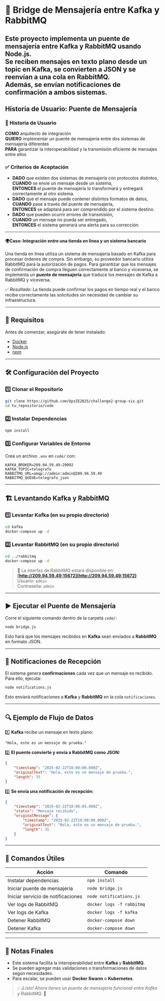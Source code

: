 # 📨 Bridge de Mensajería entre Kafka y RabbitMQ

Este proyecto implementa un **puente de mensajería** entre Kafka y RabbitMQ usando **Node.js**.  
Se reciben mensajes en **texto plano** desde un topic en Kafka, se convierten a **JSON** y se reenvían a una cola en RabbitMQ.  
Además, se envían **notificaciones de confirmación** a ambos sistemas.
---
## Historia de Usuario: Puente de Mensajería

### 🎯 **Historia de Usuario**
**COMO** arquitecto de integración  
**QUIERO** implementar un puente de mensajería entre dos sistemas de mensajería diferentes  
**PARA** garantizar la interoperabilidad y la transmisión eficiente de mensajes entre ellos  

### ✅ **Criterios de Aceptación**
- **DADO** que existen dos sistemas de mensajería con protocolos distintos,  
  **CUANDO** se envíe un mensaje desde un sistema,  
  **ENTONCES** el puente de mensajería lo transformará y entregará correctamente al otro sistema.  
- **DADO** que el mensaje puede contener distintos formatos de datos,  
  **CUANDO** pase a través del puente de mensajería,  
  **ENTONCES** se adaptará para ser comprendido por el sistema destino.  
- **DADO** que pueden ocurrir errores de transmisión,  
  **CUANDO** un mensaje no pueda ser entregado,  
  **ENTONCES** el sistema generará una alerta para su corrección.  

---

#### 🌍**Caso: Integración entre una tienda en línea y un sistema bancario**
Una tienda en línea utiliza un sistema de mensajería basado en Kafka para procesar órdenes de compra. Sin embargo, su proveedor bancario utiliza RabbitMQ para la autorización de pagos. Para garantizar que los mensajes de confirmación de compra lleguen correctamente al banco y viceversa, se implementa un **puente de mensajería** que traduce los mensajes de Kafka a RabbitMQ y viceversa.  

✅ *Resultado:* La tienda puede confirmar los pagos en tiempo real y el banco recibe correctamente las solicitudes sin necesidad de cambiar su infraestructura.

---

## 🚀 **Requisitos**
Antes de comenzar, asegúrate de tener instalado:
- [Docker](https://www.docker.com/)
- [Node.js](https://nodejs.org/)
- [npm](https://www.npmjs.com/)

---

## 🛠 **Configuración del Proyecto**
### 1️⃣ Clonar el Repositorio
```bash
git clone https://github.com/UpsIE2025/challenge2-group-six.git
cd tu_repositorio/code
```

### 2️⃣ Instalar Dependencias
```bash
npm install
```

### 3️⃣ Configurar Variables de Entorno
Crea un archivo `.env` en `code/` con:
```env
KAFKA_BROKER=209.94.59.49:29092
KAFKA_TOPIC=telegrafo
RABBITMQ_URL=amqp://admin:admin@209.94.59.49
RABBITMQ_QUEUE=telegrafo_json
```

---

## 🏗 **Levantando Kafka y RabbitMQ**
### 1️⃣ Levantar **Kafka** (en su propio directorio)
```bash
cd kafka
docker-compose up -d
```

### 2️⃣ Levantar **RabbitMQ** (en su propio directorio)
```bash
cd ../rabbitmq
docker-compose up -d
```

> 📌 La interfaz de RabbitMQ estará disponible en:  
> **[http://209.94.59.49:15672](http://209.94.59.49:15672)**  
> Usuario: `admin`  
> Contraseña: `admin`

---

## ▶️ **Ejecutar el Puente de Mensajería**
Corre el siguiente comando dentro de la carpeta `code/`:
```bash
node bridge.js
```
Esto hará que los mensajes recibidos en **Kafka** sean enviados a **RabbitMQ** en formato JSON.

---

## 📢 **Notificaciones de Recepción**
El sistema genera **confirmaciones** cada vez que un mensaje es recibido.  
Para ello, ejecuta:
```bash
node notifications.js
```
Esto enviará notificaciones a **Kafka** y **RabbitMQ** en la cola `notificaciones`.

---

## 🔍 **Ejemplo de Flujo de Datos**
1️⃣ **Kafka** recibe un mensaje en texto plano:
```
"Hola, este es un mensaje de prueba."
```
2️⃣ **El puente convierte y envía a RabbitMQ como JSON:**
```json
{
    "timestamp": "2025-02-22T18:00:00.000Z",
    "originalText": "Hola, este es un mensaje de prueba.",
    "length": 35
}
```
3️⃣ **Se envía una notificación de recepción:**
```json
{
    "timestamp": "2025-02-22T18:00:05.000Z",
    "status": "Mensaje recibido",
    "originalMessage": {
        "timestamp": "2025-02-22T18:00:00.000Z",
        "originalText": "Hola, este es un mensaje de prueba.",
        "length": 35
    }
}
```

---

## 🔧 **Comandos Útiles**
| Acción | Comando |
|--------|---------|
| Instalar dependencias | `npm install` |
| Iniciar puente de mensajería | `node bridge.js` |
| Iniciar servicio de notificaciones | `node notifications.js` |
| Ver logs de RabbitMQ | `docker logs -f rabbitmq` |
| Ver logs de Kafka | `docker logs -f kafka` |
| Detener RabbitMQ | `docker-compose down` |
| Detener Kafka | `docker-compose down` |

---

## 📝 **Notas Finales**
- Este sistema facilita la interoperabilidad entre **Kafka** y **RabbitMQ**.
- Se pueden agregar más validaciones o transformaciones de datos según necesidades.
- Para escalar, se pueden usar **Docker Swarm** o **Kubernetes**.

> 💡 *¡Listo! Ahora tienes un puente de mensajería funcional entre Kafka y RabbitMQ.* 🚀